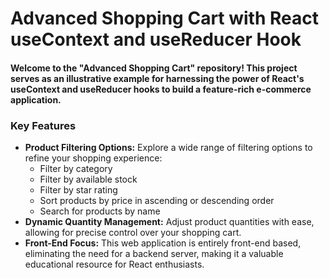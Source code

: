 # Advanced Shopping Cart with React useContext and useReducer Hook

#### Welcome to the "Advanced Shopping Cart" repository! This project serves as an illustrative example for harnessing the power of React's useContext and useReducer hooks to build a feature-rich e-commerce application.

### Key Features

<ul>
  <li><b>Product Filtering Options:</b> Explore a wide range of filtering options to refine your shopping experience:
    <ul>
      <li>Filter by category</li>
      <li>Filter by available stock</li>
      <li>Filter by star rating</li>
      <li>Sort products by price in ascending or descending order</li>
      <li>Search for products by name</li>
    </ul>
  </li>
  <li><b>Dynamic Quantity Management:</b> Adjust product quantities with ease, allowing for precise control over your shopping cart.</li>
  <li><b>Front-End Focus:</b> This web application is entirely front-end based, eliminating the need for a backend server, making it a valuable educational resource for React enthusiasts.</li>
</ul>

